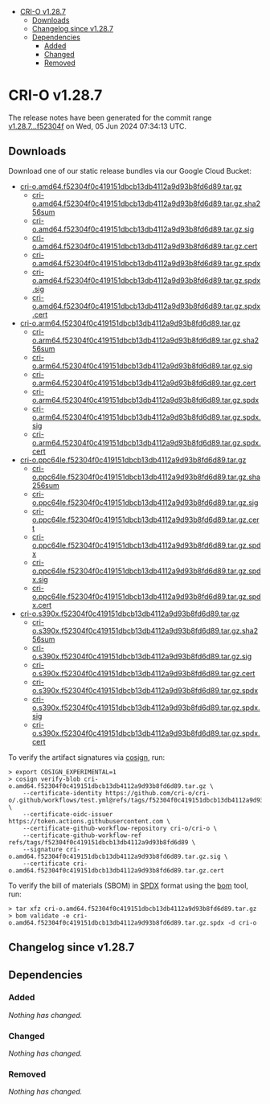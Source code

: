 - [CRI-O v1.28.7](#cri-o-v1287)
  - [Downloads](#downloads)
  - [Changelog since v1.28.7](#changelog-since-v1287)
  - [Dependencies](#dependencies)
    - [Added](#added)
    - [Changed](#changed)
    - [Removed](#removed)

# CRI-O v1.28.7

The release notes have been generated for the commit range
[v1.28.7...f52304f](https://github.com/cri-o/cri-o/compare/v1.28.7...v1.28.7) on Wed, 05 Jun 2024 07:34:13 UTC.

## Downloads

Download one of our static release bundles via our Google Cloud Bucket:

- [cri-o.amd64.f52304f0c419151dbcb13db4112a9d93b8fd6d89.tar.gz](https://storage.googleapis.com/cri-o/artifacts/cri-o.amd64.f52304f0c419151dbcb13db4112a9d93b8fd6d89.tar.gz)
  - [cri-o.amd64.f52304f0c419151dbcb13db4112a9d93b8fd6d89.tar.gz.sha256sum](https://storage.googleapis.com/cri-o/artifacts/cri-o.amd64.f52304f0c419151dbcb13db4112a9d93b8fd6d89.tar.gz.sha256sum)
  - [cri-o.amd64.f52304f0c419151dbcb13db4112a9d93b8fd6d89.tar.gz.sig](https://storage.googleapis.com/cri-o/artifacts/cri-o.amd64.f52304f0c419151dbcb13db4112a9d93b8fd6d89.tar.gz.sig)
  - [cri-o.amd64.f52304f0c419151dbcb13db4112a9d93b8fd6d89.tar.gz.cert](https://storage.googleapis.com/cri-o/artifacts/cri-o.amd64.f52304f0c419151dbcb13db4112a9d93b8fd6d89.tar.gz.cert)
  - [cri-o.amd64.f52304f0c419151dbcb13db4112a9d93b8fd6d89.tar.gz.spdx](https://storage.googleapis.com/cri-o/artifacts/cri-o.amd64.f52304f0c419151dbcb13db4112a9d93b8fd6d89.tar.gz.spdx)
  - [cri-o.amd64.f52304f0c419151dbcb13db4112a9d93b8fd6d89.tar.gz.spdx.sig](https://storage.googleapis.com/cri-o/artifacts/cri-o.amd64.f52304f0c419151dbcb13db4112a9d93b8fd6d89.tar.gz.spdx.sig)
  - [cri-o.amd64.f52304f0c419151dbcb13db4112a9d93b8fd6d89.tar.gz.spdx.cert](https://storage.googleapis.com/cri-o/artifacts/cri-o.amd64.f52304f0c419151dbcb13db4112a9d93b8fd6d89.tar.gz.spdx.cert)
- [cri-o.arm64.f52304f0c419151dbcb13db4112a9d93b8fd6d89.tar.gz](https://storage.googleapis.com/cri-o/artifacts/cri-o.arm64.f52304f0c419151dbcb13db4112a9d93b8fd6d89.tar.gz)
  - [cri-o.arm64.f52304f0c419151dbcb13db4112a9d93b8fd6d89.tar.gz.sha256sum](https://storage.googleapis.com/cri-o/artifacts/cri-o.arm64.f52304f0c419151dbcb13db4112a9d93b8fd6d89.tar.gz.sha256sum)
  - [cri-o.arm64.f52304f0c419151dbcb13db4112a9d93b8fd6d89.tar.gz.sig](https://storage.googleapis.com/cri-o/artifacts/cri-o.arm64.f52304f0c419151dbcb13db4112a9d93b8fd6d89.tar.gz.sig)
  - [cri-o.arm64.f52304f0c419151dbcb13db4112a9d93b8fd6d89.tar.gz.cert](https://storage.googleapis.com/cri-o/artifacts/cri-o.arm64.f52304f0c419151dbcb13db4112a9d93b8fd6d89.tar.gz.cert)
  - [cri-o.arm64.f52304f0c419151dbcb13db4112a9d93b8fd6d89.tar.gz.spdx](https://storage.googleapis.com/cri-o/artifacts/cri-o.arm64.f52304f0c419151dbcb13db4112a9d93b8fd6d89.tar.gz.spdx)
  - [cri-o.arm64.f52304f0c419151dbcb13db4112a9d93b8fd6d89.tar.gz.spdx.sig](https://storage.googleapis.com/cri-o/artifacts/cri-o.arm64.f52304f0c419151dbcb13db4112a9d93b8fd6d89.tar.gz.spdx.sig)
  - [cri-o.arm64.f52304f0c419151dbcb13db4112a9d93b8fd6d89.tar.gz.spdx.cert](https://storage.googleapis.com/cri-o/artifacts/cri-o.arm64.f52304f0c419151dbcb13db4112a9d93b8fd6d89.tar.gz.spdx.cert)
- [cri-o.ppc64le.f52304f0c419151dbcb13db4112a9d93b8fd6d89.tar.gz](https://storage.googleapis.com/cri-o/artifacts/cri-o.ppc64le.f52304f0c419151dbcb13db4112a9d93b8fd6d89.tar.gz)
  - [cri-o.ppc64le.f52304f0c419151dbcb13db4112a9d93b8fd6d89.tar.gz.sha256sum](https://storage.googleapis.com/cri-o/artifacts/cri-o.ppc64le.f52304f0c419151dbcb13db4112a9d93b8fd6d89.tar.gz.sha256sum)
  - [cri-o.ppc64le.f52304f0c419151dbcb13db4112a9d93b8fd6d89.tar.gz.sig](https://storage.googleapis.com/cri-o/artifacts/cri-o.ppc64le.f52304f0c419151dbcb13db4112a9d93b8fd6d89.tar.gz.sig)
  - [cri-o.ppc64le.f52304f0c419151dbcb13db4112a9d93b8fd6d89.tar.gz.cert](https://storage.googleapis.com/cri-o/artifacts/cri-o.ppc64le.f52304f0c419151dbcb13db4112a9d93b8fd6d89.tar.gz.cert)
  - [cri-o.ppc64le.f52304f0c419151dbcb13db4112a9d93b8fd6d89.tar.gz.spdx](https://storage.googleapis.com/cri-o/artifacts/cri-o.ppc64le.f52304f0c419151dbcb13db4112a9d93b8fd6d89.tar.gz.spdx)
  - [cri-o.ppc64le.f52304f0c419151dbcb13db4112a9d93b8fd6d89.tar.gz.spdx.sig](https://storage.googleapis.com/cri-o/artifacts/cri-o.ppc64le.f52304f0c419151dbcb13db4112a9d93b8fd6d89.tar.gz.spdx.sig)
  - [cri-o.ppc64le.f52304f0c419151dbcb13db4112a9d93b8fd6d89.tar.gz.spdx.cert](https://storage.googleapis.com/cri-o/artifacts/cri-o.ppc64le.f52304f0c419151dbcb13db4112a9d93b8fd6d89.tar.gz.spdx.cert)
- [cri-o.s390x.f52304f0c419151dbcb13db4112a9d93b8fd6d89.tar.gz](https://storage.googleapis.com/cri-o/artifacts/cri-o.s390x.f52304f0c419151dbcb13db4112a9d93b8fd6d89.tar.gz)
  - [cri-o.s390x.f52304f0c419151dbcb13db4112a9d93b8fd6d89.tar.gz.sha256sum](https://storage.googleapis.com/cri-o/artifacts/cri-o.s390x.f52304f0c419151dbcb13db4112a9d93b8fd6d89.tar.gz.sha256sum)
  - [cri-o.s390x.f52304f0c419151dbcb13db4112a9d93b8fd6d89.tar.gz.sig](https://storage.googleapis.com/cri-o/artifacts/cri-o.s390x.f52304f0c419151dbcb13db4112a9d93b8fd6d89.tar.gz.sig)
  - [cri-o.s390x.f52304f0c419151dbcb13db4112a9d93b8fd6d89.tar.gz.cert](https://storage.googleapis.com/cri-o/artifacts/cri-o.s390x.f52304f0c419151dbcb13db4112a9d93b8fd6d89.tar.gz.cert)
  - [cri-o.s390x.f52304f0c419151dbcb13db4112a9d93b8fd6d89.tar.gz.spdx](https://storage.googleapis.com/cri-o/artifacts/cri-o.s390x.f52304f0c419151dbcb13db4112a9d93b8fd6d89.tar.gz.spdx)
  - [cri-o.s390x.f52304f0c419151dbcb13db4112a9d93b8fd6d89.tar.gz.spdx.sig](https://storage.googleapis.com/cri-o/artifacts/cri-o.s390x.f52304f0c419151dbcb13db4112a9d93b8fd6d89.tar.gz.spdx.sig)
  - [cri-o.s390x.f52304f0c419151dbcb13db4112a9d93b8fd6d89.tar.gz.spdx.cert](https://storage.googleapis.com/cri-o/artifacts/cri-o.s390x.f52304f0c419151dbcb13db4112a9d93b8fd6d89.tar.gz.spdx.cert)

To verify the artifact signatures via [cosign](https://github.com/sigstore/cosign), run:

```console
> export COSIGN_EXPERIMENTAL=1
> cosign verify-blob cri-o.amd64.f52304f0c419151dbcb13db4112a9d93b8fd6d89.tar.gz \
    --certificate-identity https://github.com/cri-o/cri-o/.github/workflows/test.yml@refs/tags/f52304f0c419151dbcb13db4112a9d93b8fd6d89 \
    --certificate-oidc-issuer https://token.actions.githubusercontent.com \
    --certificate-github-workflow-repository cri-o/cri-o \
    --certificate-github-workflow-ref refs/tags/f52304f0c419151dbcb13db4112a9d93b8fd6d89 \
    --signature cri-o.amd64.f52304f0c419151dbcb13db4112a9d93b8fd6d89.tar.gz.sig \
    --certificate cri-o.amd64.f52304f0c419151dbcb13db4112a9d93b8fd6d89.tar.gz.cert
```

To verify the bill of materials (SBOM) in [SPDX](https://spdx.org) format using the [bom](https://sigs.k8s.io/bom) tool, run:

```console
> tar xfz cri-o.amd64.f52304f0c419151dbcb13db4112a9d93b8fd6d89.tar.gz
> bom validate -e cri-o.amd64.f52304f0c419151dbcb13db4112a9d93b8fd6d89.tar.gz.spdx -d cri-o
```

## Changelog since v1.28.7

## Dependencies

### Added
_Nothing has changed._

### Changed
_Nothing has changed._

### Removed
_Nothing has changed._
